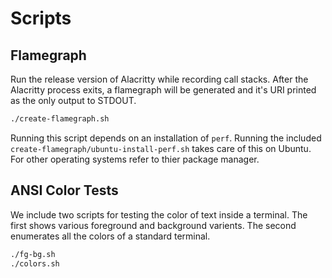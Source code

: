 Scripts
=======

## Flamegraph

Run the release version of Alacritty while recording call stacks. After the
Alacritty process exits, a flamegraph will be generated and it's URI printed
as the only output to STDOUT.

```sh
./create-flamegraph.sh
```

Running this script depends on an installation of `perf`. Running the included
`create-flamegraph/ubuntu-install-perf.sh` takes care of this on Ubuntu. For
other operating systems refer to thier package manager.

## ANSI Color Tests

We include two scripts for testing the color of text inside a terminal. The
first shows various foreground and background varients. The second enumerates
all the colors of a standard terminal.

```sh
./fg-bg.sh
./colors.sh
```
